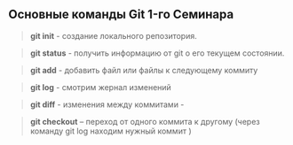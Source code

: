 ## Основные команды Git 1-го Семинара

> **git init** - создание локального репозитория.

> **git status** - получить информацию от git о его текущем состоянии.

> **git add** - добавить файл или файлы к следующему коммиту

> **git log** - смотрим жернал изменений

> **git diff** - изменения между коммитами - 

> **git checkout** – переход от одного коммита к другому (через команду git log находим нужный коммит )




